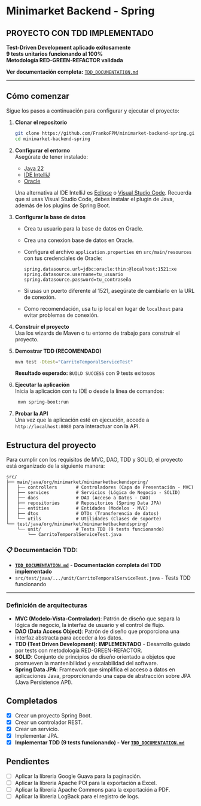 # Minimarket Backend - Spring

## **PROYECTO CON TDD IMPLEMENTADO**

**Test-Driven Development aplicado exitosamente**  
**9 tests unitarios funcionando al 100%**  
**Metodología RED-GREEN-REFACTOR validada**

**Ver documentación completa:** [`TDD_DOCUMENTATION.md`](TDD_DOCUMENTATION.md)

---

## Cómo comenzar

Sigue los pasos a continuación para configurar y ejecutar el proyecto:

1. **Clonar el repositorio**  
   ```bash
   git clone https://github.com/FrankoFPM/minimarket-backend-spring.git
   cd minimarket-backend-spring
   ```

2. **Configurar el entorno**  
   Asegúrate de tener instalado:
   - [Java 22](https://www.oracle.com/java/technologies/javase/jdk22-archive-downloads.html)
   - [IDE IntelliJ](https://www.jetbrains.com/es-es/idea/download/?section=windows)
   - [Oracle](https://www.oracle.com/database/technologies/appdev/xe.html)

   Una alternativa al IDE IntelliJ es [Eclipse](https://www.eclipse.org/downloads/packages/) o [Visual Studio Code](https://code.visualstudio.com/).
   Recuerda que si usas Visual Studio Code, debes instalar el plugin de Java, además de los plugins de Spring Boot.
 
3. **Configurar la base de datos**  
    - Crea tu usuario para la base de datos en Oracle.
    - Crea una conexion base de datos en Oracle.
    - Configura el archivo `application.properties` en `src/main/resources` con tus credenciales de Oracle:
      ```properties
      spring.datasource.url=jdbc:oracle:thin:@localhost:1521:xe
      spring.datasource.username=tu_usuario
      spring.datasource.password=tu_contraseña
      ```
       
    - Si usas un puerto diferente al 1521, asegúrate de cambiarlo en la URL de conexión.
    - Como recomendación, usa tu ip local en lugar de `localhost` para evitar problemas de conexión.

4. **Construir el proyecto**  
   Usa los wizards de Maven o tu entorno de trabajo para construir el proyecto.

5. **Demostrar TDD (RECOMENDADO)**  
   ```bash
   mvn test -Dtest="CarritoTemporalServiceTest"
   ```
   **Resultado esperado:** `BUILD SUCCESS` con 9 tests exitosos

6. **Ejecutar la aplicación**  
   Inicia la aplicación con tu IDE o desde la línea de comandos:
   ```bash
    mvn spring-boot:run
    ```

7. **Probar la API**  
   Una vez que la aplicación esté en ejecución, accede a `http://localhost:8080` para interactuar con la API.

## Estructura del proyecto
Para cumplir con los requisitos de MVC, DAO, TDD y SOLID, el proyecto está organizado de la siguiente manera:

```
src/
├── main/java/org/minimarket/minimarketbackendspring/
│   ├── controllers       # Controladores (Capa de Presentación - MVC)
│   ├── services          # Servicios (Lógica de Negocio - SOLID)
│   ├── daos              # DAO (Acceso a Datos - DAO)
│   ├── repositories      # Repositorios (Spring Data JPA)
│   ├── entities          # Entidades (Modelos - MVC)
│   ├── dtos              # DTOs (Transferencia de datos)
│   └── utils             # Utilidades (Clases de soporte)
└── test/java/org/minimarket/minimarketbackendspring/
    └── unit/             # Tests TDD (9 tests funcionando)
        └── CarritoTemporalServiceTest.java
```

### **📋 Documentación TDD:**
- **[`TDD_DOCUMENTATION.md`](TDD_DOCUMENTATION.md)** - **Documentación completa del TDD implementado**
- `src/test/java/.../unit/CarritoTemporalServiceTest.java` - Tests TDD funcionando

---

### Definición de arquitecturas
- **MVC (Modelo-Vista-Controlador)**: Patrón de diseño que separa la lógica de negocio, la interfaz de usuario y el control de flujo.
- **DAO (Data Access Object)**: Patrón de diseño que proporciona una interfaz abstracta para acceder a los datos.
- **TDD (Test Driven Development)**: **IMPLEMENTADO** - Desarrollo guiado por tests con metodología RED-GREEN-REFACTOR.
- **SOLID**: Conjunto de principios de diseño orientado a objetos que promueven la mantenibilidad y escalabilidad del software.
- **Spring Data JPA**: Framework que simplifica el acceso a datos en aplicaciones Java, proporcionando una capa de abstracción sobre JPA (Java Persistence API).

## Completados
- [x] Crear un proyecto Spring Boot.
- [x] Crear un controlador REST.
- [x] Crear un servicio.
- [x] Implementar JPA.
- [x] **Implementar TDD (9 tests funcionando) - Ver [`TDD_DOCUMENTATION.md`](TDD_DOCUMENTATION.md)**

## Pendientes
- [ ] Aplicar la libreria Google Guava para la paginación.
- [ ] Aplicar la libreria Apache POI para la exportación a Excel.
- [ ] Aplicar la libreria Apache Commons para la exportación a PDF.
- [ ] Aplicar la libreria LogBack para el registro de logs.